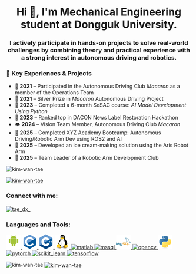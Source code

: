 
<h1 align="center">Hi 👋, I'm Mechanical Engineering student at Dongguk University.</h1>
<h3 align="center">I actively participate in hands-on projects to solve real-world challenges by combining theory and practical experience with a strong interest in autonomous driving and robotics.</h3>

### 📌 Key Experiences & Projects

- 🚗 **2021** – Participated in the Autonomous Driving Club *Macaron* as a member of the Operations Team  
- 🥈 **2021** – Silver Prize in *Macaron* Autonomous Driving Project  
- 🧠 **2023** – Completed a 6-month SeSAC course: *AI Model Development Using Python*  
- 📰 **2023** – Ranked top in DACON News Label Restoration Hackathon  
- 👁️ **2024** – Vision Team Member, Autonomous Driving Club *Macaron*  
- 🤖 **2025** – Completed XYZ Academy Bootcamp: Autonomous Driving/Robotic Arm Dev using ROS2 and AI  
- 🍦 **2025** – Developed an ice cream-making solution using the Aris Robot Arm  
- 🦾 **2025** – Team Leader of a Robotic Arm Development Club


<p align="left"> <img src="https://komarev.com/ghpvc/?username=kim-wan-tae&label=Profile%20views&color=0e75b6&style=flat" alt="kim-wan-tae" /> </p>

<p align="left"> <a href="https://github.com/ryo-ma/github-profile-trophy"><img src="https://github-profile-trophy.vercel.app/?username=kim-wan-tae" alt="kim-wan-tae" /></a> </p>

<h3 align="left">Connect with me:</h3>
<p align="left">
<a href="https://instagram.com/taedx_" target="blank"><img align="center" src="https://raw.githubusercontent.com/rahuldkjain/github-profile-readme-generator/master/src/images/icons/Social/instagram.svg" alt="tae_dx_" height="30" width="40" /></a>
</p>

<h3 align="left">Languages and Tools:</h3>
<p align="left"> <a href="https://developer.android.com" target="_blank" rel="noreferrer"> <img src="https://raw.githubusercontent.com/devicons/devicon/master/icons/android/android-original-wordmark.svg" alt="android" width="40" height="40"/> </a> <a href="https://www.cprogramming.com/" target="_blank" rel="noreferrer"> <img src="https://raw.githubusercontent.com/devicons/devicon/master/icons/c/c-original.svg" alt="c" width="40" height="40"/> </a> <a href="https://www.w3schools.com/cpp/" target="_blank" rel="noreferrer"> <img src="https://raw.githubusercontent.com/devicons/devicon/master/icons/cplusplus/cplusplus-original.svg" alt="cplusplus" width="40" height="40"/> </a> <a href="https://www.linux.org/" target="_blank" rel="noreferrer"> <img src="https://raw.githubusercontent.com/devicons/devicon/master/icons/linux/linux-original.svg" alt="linux" width="40" height="40"/> </a> <a href="https://www.mathworks.com/" target="_blank" rel="noreferrer"> <img src="https://upload.wikimedia.org/wikipedia/commons/2/21/Matlab_Logo.png" alt="matlab" width="40" height="40"/> </a> <a href="https://www.microsoft.com/en-us/sql-server" target="_blank" rel="noreferrer"> <img src="https://www.svgrepo.com/show/303229/microsoft-sql-server-logo.svg" alt="mssql" width="40" height="40"/> </a> <a href="https://www.mysql.com/" target="_blank" rel="noreferrer"> <img src="https://raw.githubusercontent.com/devicons/devicon/master/icons/mysql/mysql-original-wordmark.svg" alt="mysql" width="40" height="40"/> </a> <a href="https://opencv.org/" target="_blank" rel="noreferrer"> <img src="https://www.vectorlogo.zone/logos/opencv/opencv-icon.svg" alt="opencv" width="40" height="40"/> </a> <a href="https://www.python.org" target="_blank" rel="noreferrer"> <img src="https://raw.githubusercontent.com/devicons/devicon/master/icons/python/python-original.svg" alt="python" width="40" height="40"/> </a> <a href="https://pytorch.org/" target="_blank" rel="noreferrer"> <img src="https://www.vectorlogo.zone/logos/pytorch/pytorch-icon.svg" alt="pytorch" width="40" height="40"/> </a> <a href="https://scikit-learn.org/" target="_blank" rel="noreferrer"> <img src="https://upload.wikimedia.org/wikipedia/commons/0/05/Scikit_learn_logo_small.svg" alt="scikit_learn" width="40" height="40"/> </a> <a href="https://www.tensorflow.org" target="_blank" rel="noreferrer"> <img src="https://www.vectorlogo.zone/logos/tensorflow/tensorflow-icon.svg" alt="tensorflow" width="40" height="40"/> </a> </p>

<p><img align="left" src="https://github-readme-stats.vercel.app/api/top-langs?username=kim-wan-tae&show_icons=true&locale=en&layout=compact" alt="kim-wan-tae" /></p>

<p>&nbsp;<img align="center" src="https://github-readme-stats.vercel.app/api?username=kim-wan-tae&show_icons=true&locale=en" alt="kim-wan-tae" /></p>
